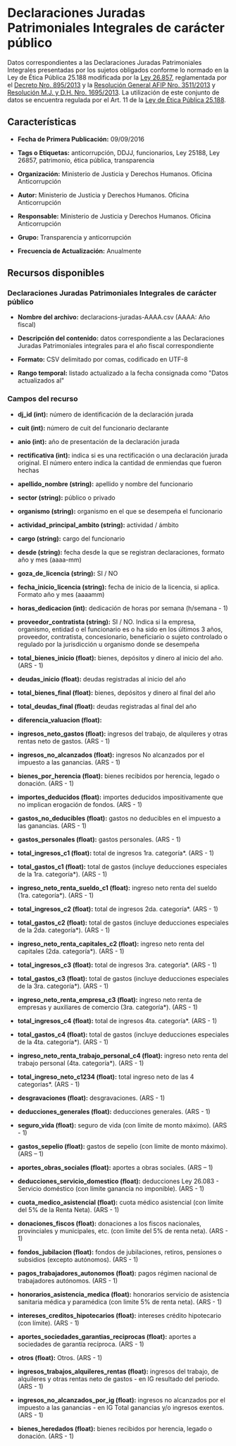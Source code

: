 Declaraciones Juradas Patrimoniales Integrales de carácter público
==================================================================

Datos correspondientes a las Declaraciones Juradas Patrimoniales Integrales presentadas por los sujetos obligados conforme lo normado en la Ley de Ética Pública 25.188 modificada por la [Ley 26.857](http://servicios.infoleg.gob.ar/infolegInternet/anexos/215000-219999/215002/norma.htm), reglamentada por el [Decreto Nro. 895/2013](http://servicios.infoleg.gob.ar/infolegInternet/anexos/215000-219999/217131/norma.htm) y la [Resolución General AFIP Nro. 3511/2013](http://servicios.infoleg.gob.ar/infolegInternet/anexos/215000-219999/217218/norma.htm) y [Resolución M.J. y D.H. Nro. 1695/2013](http://servicios.infoleg.gob.ar/infolegInternet/anexos/215000-219999/219937/norma.htm). La utilización de este conjunto de datos se encuentra regulada por el Art. 11 de la [Ley de Ética Pública 25.188](http://servicios.infoleg.gob.ar/infolegInternet/anexos/60000-64999/60847/texact.htm).

Características
---------------

-   **Fecha de Primera Publicación:** 09/09/2016

-   **Tags o Etiquetas:** anticorrupción, DDJJ, funcionarios, Ley 25188, Ley 26857, patrimonio, ética pública, transparencia

-   **Organización:** Ministerio de Justicia y Derechos Humanos. Oficina Anticorrupción

-   **Autor:** Ministerio de Justicia y Derechos Humanos. Oficina Anticorrupción

-   **Responsable:** Ministerio de Justicia y Derechos Humanos. Oficina Anticorrupción

-   **Grupo:** Transparencia y anticorrupción

-   **Frecuencia de Actualización:** Anualmente

Recursos disponibles
--------------------

### Declaraciones Juradas Patrimoniales Integrales de carácter público

-   **Nombre del archivo:** declaracions-juradas-AAAA.csv (AAAA: Año fiscal)

-   **Descripción del contenido:** datos correspondiente a las Declaraciones Juradas Patrimoniales integrales para el año fiscal correspondiente

-   **Formato:** CSV delimitado por comas, codificado en UTF-8

-   **Rango temporal:** listado actualizado a la fecha consignada como "Datos actualizados al"


### Campos del recurso

-   **dj\_id (int):** número de identificación de la declaración jurada

-   **cuit (int):** número de cuit del funcionario declarante

-   **anio (int):** año de presentación de la declaración jurada

-   **rectificativa (int):** indica si es una rectificación o una declaración jurada original. El número entero indica la cantidad de enmiendas que fueron hechas

-   **apellido\_nombre (string):** apellido y nombre del funcionario

-   **sector (string):** público o privado

-   **organismo (string):** organismo en el que se desempeña el funcionario

-   **actividad\_principal\_ambito (string):** actividad / ámbito

-   **cargo (string):** cargo del funcionario

-   **desde (string):** fecha desde la que se registran declaraciones, formato año y mes (aaaa-mm)

-   **goza\_de\_licencia (string):** SI / NO

-   **fecha\_inicio\_licencia (string):** fecha de inicio de la licencia, si aplica. Formato año y mes (aaaamm)

-   **horas\_dedicacion (int):** dedicación de horas por semana (h/semana - 1)

-   **proveedor\_contratista (string):** SI / NO. Indica si la empresa, organismo, entidad o el funcionario es o ha sido en los últimos 3 años, proveedor, contratista, concesionario, beneficiario o sujeto controlado o regulado por la jurisdicción u organismo donde se desempeña

-   **total\_bienes\_inicio (float):** bienes, depósitos y dinero al inicio del año. (ARS - 1)

-   **deudas\_inicio (float):** deudas registradas al inicio del año

-   **total\_bienes\_final (float):** bienes, depósitos y dinero al final del año

-   **total\_deudas\_final (float):** deudas registradas al final del año

-   **diferencia\_valuacion (float):**

-   **ingresos\_neto\_gastos (float):** ingresos del trabajo, de alquileres y otras rentas neto de gastos. (ARS - 1)

-   **ingresos\_no\_alcanzados (float):** ingresos No alcanzados por el impuesto a las ganancias. (ARS - 1)

-   **bienes\_por\_herencia (float):** bienes recibidos por herencia, legado o donación. (ARS - 1)

-   **importes\_deducidos (float):** importes deducidos impositivamente que no implican erogación de fondos. (ARS - 1)

-   **gastos\_no\_deducibles (float):** gastos no deducibles en el impuesto a las ganancias. (ARS - 1)

-   **gastos\_personales (float):** gastos personales. (ARS - 1)

-   **total\_ingresos\_c1 (float):** total de ingresos 1ra. categoría\*. (ARS - 1)

-   **total\_gastos\_c1 (float):** total de gastos (incluye deducciones especiales de la 1ra. categoría\*). (ARS - 1)

-   **ingreso\_neto\_renta\_sueldo\_c1 (float):** ingreso neto renta del sueldo (1ra. categoría\*). (ARS - 1)

-   **total\_ingresos\_c2 (float):** total de ingresos 2da. categoría\*. (ARS - 1)

-   **total\_gastos\_c2 (float):** total de gastos (incluye deducciones especiales de la 2da. categoría\*). (ARS - 1)

-   **ingreso\_neto\_renta\_capitales\_c2 (float):** ingreso neto renta del capitales (2da. categoría\*). (ARS - 1)

-   **total\_ingresos\_c3 (float):** total de ingresos 3ra. categoría\*. (ARS - 1)

-   **total\_gastos\_c3 (float):** total de gastos (incluye deducciones especiales de la 3ra. categoría\*). (ARS - 1)

-   **ingreso\_neto\_renta\_empresa\_c3 (float):** ingreso neto renta de empresas y auxiliares de comercio (3ra. categoría\*). (ARS - 1)

-   **total\_ingresos\_c4 (float):** total de ingresos 4ta. categoría\*. (ARS - 1)

-   **total\_gastos\_c4 (float):** total de gastos (incluye deducciones especiales de la 4ta. categoría\*). (ARS - 1)

-   **ingreso\_neto\_renta\_trabajo\_personal\_c4 (float):** ingreso neto renta del trabajo personal (4ta. categoría\*). (ARS - 1)

-   **total\_ingreso\_neto\_c1234 (float):** total ingreso neto de las 4 categorías\*. (ARS - 1)

-   **desgravaciones (float):** desgravaciones. (ARS - 1)

-   **deducciones\_generales (float):** deducciones generales. (ARS - 1)

-   **seguro\_vida (float):** seguro de vida (con límite de monto máximo). (ARS - 1)

-   **gastos\_sepelio (float):** gastos de sepelio (con límite de monto máximo). (ARS – 1)

-   **aportes\_obras\_sociales (float):** aportes a obras sociales. (ARS – 1)

-   **deducciones\_servicio\_domestico (float):** deducciones Ley 26.083 - Servicio doméstico (con límite ganancia no imponible). (ARS - 1)

-   **cuota\_medico\_asistencial (float):** cuota médico asistencial (con límite del 5% de la Renta Neta). (ARS - 1)

-   **donaciones\_fiscos (float):** donaciones a los fiscos nacionales, provinciales y municipales, etc. (con límite del 5% de renta neta). (ARS - 1)

-   **fondos\_jubilacion (float):** fondos de jubilaciones, retiros, pensiones o subsidios (excepto autónomos). (ARS - 1)

-   **pagos\_trabajadores\_autonomos (float):** pagos régimen nacional de trabajadores autónomos. (ARS - 1)

-   **honorarios\_asistencia\_medica (float):** honorarios servicio de asistencia sanitaria médica y paramédica (con limite 5% de renta neta). (ARS - 1)

-   **intereses\_creditos\_hipotecarios (float):** intereses crédito hipotecario (con límite). (ARS - 1)

-   **aportes\_sociedades\_garantias\_reciprocas (float):** aportes a sociedades de garantía recíproca. (ARS - 1)

-   **otros (float):** Otros. (ARS - 1)

-   **ingresos\_trabajos\_alquileres\_rentas (float):** ingresos del trabajo, de alquileres y otras rentas neto de gastos - en IG resultado del periodo. (ARS - 1)

-   **ingresos\_no\_alcanzados\_por\_ig (float):** ingresos no alcanzados por el impuesto a las ganancias - en IG Total ganancias y/o ingresos exentos. (ARS - 1)

-   **bienes\_heredados (float):** bienes recibidos por herencia, legado o donación. (ARS - 1)


